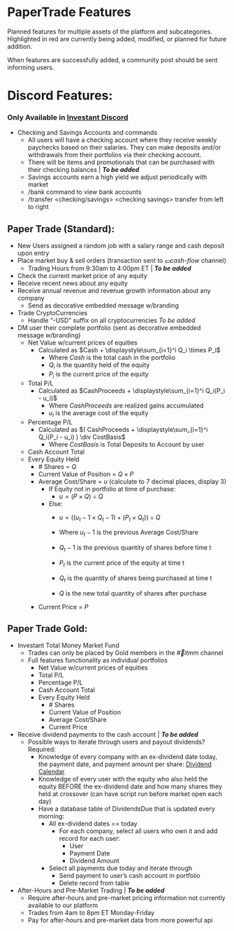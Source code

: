 # PaperTrade Features


Planned features for multiple assets of the platform and subcategories. Highlighted in red are currently being added, modified, or planned for future addition.

When features are successfully added, a community post should be sent informing users.


# Discord Features:

### Only Available in [Investant Discord](https://discord.gg/SFUKKjWEjH)
* Checking and Savings Accounts and commands
    * All users will have a checking account where they receive weekly paychecks based on their salaries. They can make deposits and/or withdrawals from their portfolios via their checking account.
    * There will be items and promotionals that can be purchased with their checking balances | ***To be added***
    * Savings accounts earn a high yield we adjust periodically with market
    * /bank command to view bank accounts
    * /transfer &lt;checking/savings> &lt;checking savings> transfer from left to right


## Paper Trade (Standard):


* New Users assigned a random job with a salary range and cash deposit upon entry
* Place market buy & sell orders (transaction sent to _💵cash-flow_ channel)
    * Trading Hours from 9:30am to 4:00pm ET | ***To be added***
* Check the current market price of any equity
* Receive recent news about any equity
* Receive annual revenue and revenue growth information about any company
    * Send as decorative embedded message w/branding
* Trade CryptoCurrencies
    * Handle “-USD” suffix on all cryptocurrencies *To be added*
* DM user their complete portfolio (sent as decorative embedded message w/branding)
    * Net Value w/current prices of equities
        * Calculated as $Cash + \displaystyle\sum_{i=1}^i Q_i \times P_i$
            * Where $Cash$ is the total cash in the portfolio
            * $Q_i$ is the quantity held of the equity
            * $P_i$ is the current price of the equity
    * Total P/L
        * Calculated as $CashProceeds + \displaystyle\sum_{i=1}^i Q_i(P_i - u_i)$
            * Where $CashProceeds$ are realized gains accumulated
            * $u_i$ is the average cost of the equity
    * Percentage P/L
        * Calculated as $( CashProceeds + \displaystyle\sum_{i=1}^i Q_i(P_i - u_i) ) \div CostBasis$
            * Where $CostBasis$ is Total Deposits to Account by user
    * Cash Account Total
    * Every Equity Held
        * \# Shares = $Q$
        * Current Value of Position = $Q \times P$
        * Average Cost/Share = $u$ (calculate to 7 decimal places, display 3)
            * If Equity not in portfolio at time of purchase:
                * $u = (P \times Q) \div Q$
            * Else:
                * $u = (( u_t-1 \times Q_t-1 ) + ( P_t \times Q_t )) \div Q$

                * Where $u_t-1$ is the previous Average Cost/Share
                * $Q_t-1$ is the previous quantity of shares before time t
                * $P_t$ is the current price of the equity at time t
                * $Q_t$ is the quantity of shares being purchased at time t
                * $Q$ is the new total quantity of shares after purchase
        * Current Price = $P$


## Paper Trade Gold:


* Investant Total Money Market Fund
    * Trades can only be placed by Gold members in the _#💱itmm_ channel
    * Full features functionality as individual portfolios
        * Net Value w/current prices of equities
        * Total P/L
        * Percentage P/L
        * Cash Account Total
        * Every Equity Held
            * \# Shares
            * Current Value of Position
            * Average Cost/Share
            * Current Price
* Receive dividend payments to the cash account | ***To be added***
    * Possible ways to iterate through users and payout dividends? Required:
        * Knowledge of every company with an ex-dividend date today, the payment date, and payment amount per share: [Dividend Calendar](https://www.nasdaq.com/market-activity/dividends)
        * Knowledge of every user with the equity who also held the equity BEFORE the ex-dividend date and how many shares they held at crossover (can have script run before market open each day)
        * Have a database table of DividendsDue that is updated every morning:
            * All ex-dividend dates == today
                * For each company, select all users who own it and add record for each user:
                    * User
                    * Payment Date
                    * Dividend Amount
            * Select all payments due today and iterate through
                * Send payment to user’s cash account in portfolio
                * Delete record from table
* After-Hours and Pre-Market Trading | ***To be added***
    * Require after-hours and pre-market pricing information not currently available to our platform
    * Trades from 4am to 8pm ET Monday-Friday
    * Pay for after-hours and pre-market data from more powerful api
